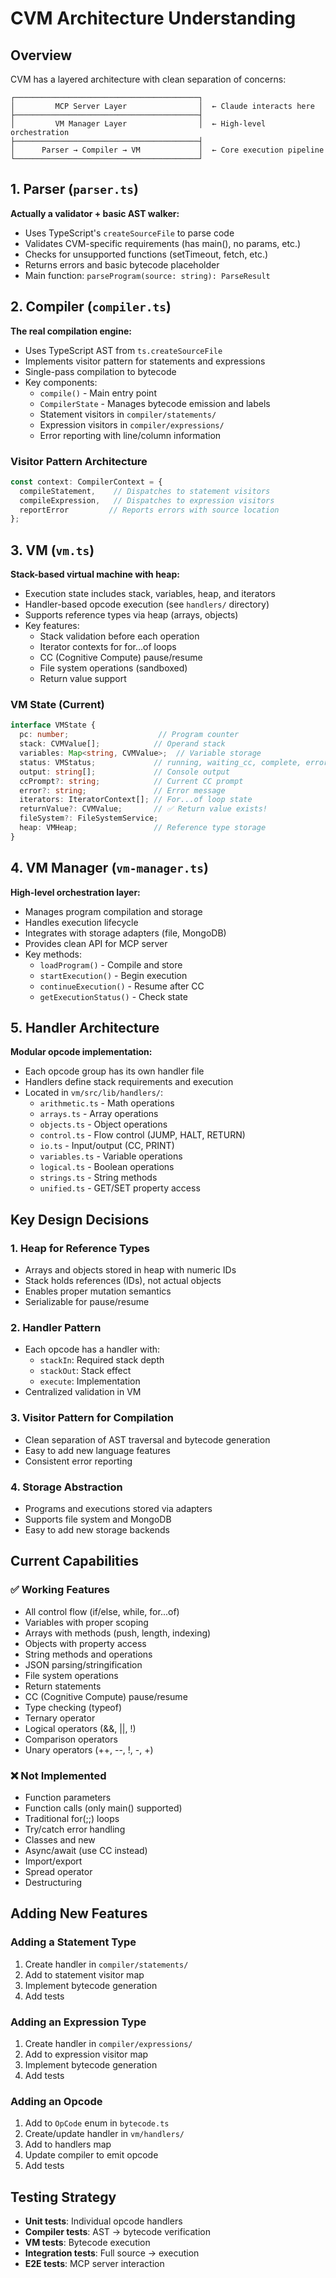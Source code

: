 # CVM Architecture Understanding

## Overview
CVM has a layered architecture with clean separation of concerns:

```
┌─────────────────────────────────────────┐
│         MCP Server Layer                │  ← Claude interacts here
├─────────────────────────────────────────┤
│         VM Manager Layer                │  ← High-level orchestration
├─────────────────────────────────────────┤
│      Parser → Compiler → VM             │  ← Core execution pipeline
└─────────────────────────────────────────┘
```

## 1. Parser (`parser.ts`)
**Actually a validator + basic AST walker:**
- Uses TypeScript's `createSourceFile` to parse code
- Validates CVM-specific requirements (has main(), no params, etc.)
- Checks for unsupported functions (setTimeout, fetch, etc.)
- Returns errors and basic bytecode placeholder
- Main function: `parseProgram(source: string): ParseResult`

## 2. Compiler (`compiler.ts`)
**The real compilation engine:**
- Uses TypeScript AST from `ts.createSourceFile`
- Implements visitor pattern for statements and expressions
- Single-pass compilation to bytecode
- Key components:
  - `compile()` - Main entry point
  - `CompilerState` - Manages bytecode emission and labels
  - Statement visitors in `compiler/statements/`
  - Expression visitors in `compiler/expressions/`
  - Error reporting with line/column information

### Visitor Pattern Architecture
```typescript
const context: CompilerContext = {
  compileStatement,    // Dispatches to statement visitors
  compileExpression,   // Dispatches to expression visitors
  reportError         // Reports errors with source location
};
```

## 3. VM (`vm.ts`)
**Stack-based virtual machine with heap:**
- Execution state includes stack, variables, heap, and iterators
- Handler-based opcode execution (see `handlers/` directory)
- Supports reference types via heap (arrays, objects)
- Key features:
  - Stack validation before each operation
  - Iterator contexts for for...of loops
  - CC (Cognitive Compute) pause/resume
  - File system operations (sandboxed)
  - Return value support

### VM State (Current)
```typescript
interface VMState {
  pc: number;                    // Program counter
  stack: CVMValue[];            // Operand stack
  variables: Map<string, CVMValue>;  // Variable storage
  status: VMStatus;             // running, waiting_cc, complete, error
  output: string[];             // Console output
  ccPrompt?: string;            // Current CC prompt
  error?: string;               // Error message
  iterators: IteratorContext[]; // For...of loop state
  returnValue?: CVMValue;       // ✅ Return value exists!
  fileSystem?: FileSystemService;
  heap: VMHeap;                 // Reference type storage
}
```

## 4. VM Manager (`vm-manager.ts`)
**High-level orchestration layer:**
- Manages program compilation and storage
- Handles execution lifecycle
- Integrates with storage adapters (file, MongoDB)
- Provides clean API for MCP server
- Key methods:
  - `loadProgram()` - Compile and store
  - `startExecution()` - Begin execution
  - `continueExecution()` - Resume after CC
  - `getExecutionStatus()` - Check state

## 5. Handler Architecture
**Modular opcode implementation:**
- Each opcode group has its own handler file
- Handlers define stack requirements and execution
- Located in `vm/src/lib/handlers/`:
  - `arithmetic.ts` - Math operations
  - `arrays.ts` - Array operations
  - `objects.ts` - Object operations
  - `control.ts` - Flow control (JUMP, HALT, RETURN)
  - `io.ts` - Input/output (CC, PRINT)
  - `variables.ts` - Variable operations
  - `logical.ts` - Boolean operations
  - `strings.ts` - String methods
  - `unified.ts` - GET/SET property access

## Key Design Decisions

### 1. Heap for Reference Types
- Arrays and objects stored in heap with numeric IDs
- Stack holds references (IDs), not actual objects
- Enables proper mutation semantics
- Serializable for pause/resume

### 2. Handler Pattern
- Each opcode has a handler with:
  - `stackIn`: Required stack depth
  - `stackOut`: Stack effect
  - `execute`: Implementation
- Centralized validation in VM

### 3. Visitor Pattern for Compilation
- Clean separation of AST traversal and bytecode generation
- Easy to add new language features
- Consistent error reporting

### 4. Storage Abstraction
- Programs and executions stored via adapters
- Supports file system and MongoDB
- Easy to add new storage backends

## Current Capabilities

### ✅ Working Features
- All control flow (if/else, while, for...of)
- Variables with proper scoping
- Arrays with methods (push, length, indexing)
- Objects with property access
- String methods and operations
- JSON parsing/stringification
- File system operations
- Return statements
- CC (Cognitive Compute) pause/resume
- Type checking (typeof)
- Ternary operator
- Logical operators (&&, ||, !)
- Comparison operators
- Unary operators (++, --, !, -, +)

### ❌ Not Implemented
- Function parameters
- Function calls (only main() supported)
- Traditional for(;;) loops
- Try/catch error handling
- Classes and new
- Async/await (use CC instead)
- Import/export
- Spread operator
- Destructuring

## Adding New Features

### Adding a Statement Type
1. Create handler in `compiler/statements/`
2. Add to statement visitor map
3. Implement bytecode generation
4. Add tests

### Adding an Expression Type
1. Create handler in `compiler/expressions/`
2. Add to expression visitor map
3. Implement bytecode generation
4. Add tests

### Adding an Opcode
1. Add to `OpCode` enum in `bytecode.ts`
2. Create/update handler in `vm/handlers/`
3. Add to handlers map
4. Update compiler to emit opcode
5. Add tests

## Testing Strategy
- **Unit tests**: Individual opcode handlers
- **Compiler tests**: AST → bytecode verification
- **VM tests**: Bytecode execution
- **Integration tests**: Full source → execution
- **E2E tests**: MCP server interaction